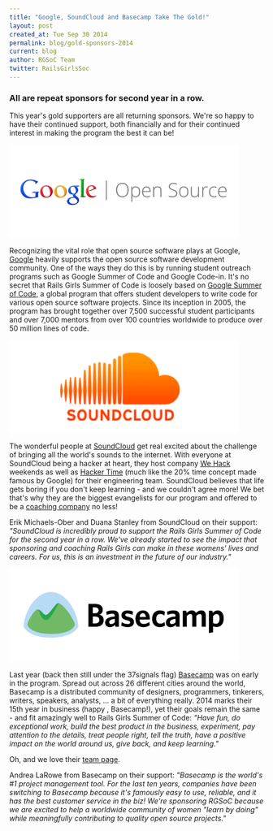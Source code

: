```yaml
---
title: "Google, SoundCloud and Basecamp Take The Gold!"
layout: post
created_at: Tue Sep 30 2014
permalink: blog/gold-sponsors-2014
current: blog
author: RGSoC Team
twitter: RailsGirlsSoc
---
```


### All are repeat sponsors for second year in a row.

This year's gold supporters are all returning sponsors. We're so happy to have their continued support, both financially and for their continued interest in making the program the best it can be!

<a href="https://developers.google.com/"><img src="/img/sponsors/google.png" width="450"></a>

Recognizing the vital role that open source software plays at Google, [Google](https://developers.google.com/) heavily supports the open source software development community. One of the ways they do this is by running student outreach programs such as Google Summer of Code and Google Code-in. It's no secret that Rails Girls Summer of Code is loosely based on [Google Summer of Code](https://developers.google.com/open-source/soc/), a global program that offers student developers to write code for various open source software projects.  Since its inception in 2005, the program has brought together over 7,500 successful student participants and over 7,000 mentors from over 100 countries worldwide to produce over 50 million lines of code.

<a href="https://soundcloud.com/"><img src="/img/sponsors/soundcloud.png" width="450"></a>

The wonderful people at [SoundCloud](https://soundcloud.com/) get real excited about the challenge of bringing all the world's sounds to the internet. With everyone at SoundCloud being a hacker at heart, they host company [We Hack](http://blog.soundcloud.com/2012/08/20/we-hack/) weekends as well as [Hacker Time](http://developers.soundcloud.com/blog/stop-hacker-time) (much like the 20% time concept made famous by Google) for their engineering team. SoundCloud believes that life gets boring if you don't keep learning - and we couldn't agree more! We bet that's why they are the biggest evangelists for our program and offered to be a [coaching company](http://railsgirlssummerofcode.org/guide/coaching-company/) no less!

Erik Michaels-Ober and Duana Stanley from SoundCloud on their support:
*"SoundCloud is incredibly proud to support the Rails Girls Summer of Code for the second year in a row. We've already started to see the impact that sponsoring and coaching Rails Girls can make in these womens' lives and careers. For us, this is an investment in the future of our industry."*

<a href="https://basecamp.com/"><img src="/img/sponsors/basecamp.png" width="450"></a>

Last year (back then still under the 37signals flag) [Basecamp](https://basecamp.com/) was on early in the program. Spread out across 26 different cities around the world, Basecamp is a distributed community of designers, programmers, tinkerers, writers, speakers, analysts, ... a bit of everything really. 2014 marks their 15th year in business (happy , Basecamp!), yet their goals remain the same - and fit amazingly well to Rails Girls Summer of Code: *"Have fun, do exceptional work, build the best product in the business, experiment, pay attention to the details, treat people right, tell the truth, have a positive impact on the world around us, give back, and keep learning."*

Oh, and we love their [team page](https://basecamp.com/team).

Andrea LaRowe from Basecamp on their support:
*"Basecamp is the world's #1 project management tool.  For the last ten years, companies have been switching to Basecamp because it's famously easy to use, reliable, and it has the best customer service in the biz!  We're sponsoring RGSoC because we are excited to help a worldwide community of women "learn by doing" while meaningfully contributing to quality open source projects."*
